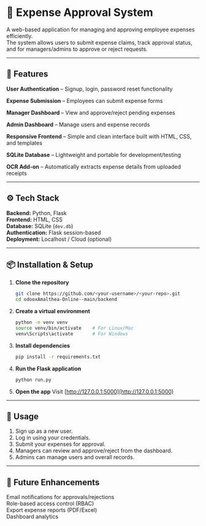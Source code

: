 # 🧾 Expense Approval System

A web-based application for managing and approving employee expenses efficiently.  
The system allows users to submit expense claims, track approval status, and for managers/admins to approve or reject requests.

---

## 🚀 Features

 **User Authentication** – Signup, login, password reset functionality
 
 **Expense Submission** – Employees can submit expense forms
 
 **Manager Dashboard** – View and approve/reject pending expenses
 
 **Admin Dashboard** – Manage users and expense records
 
 **Responsive Frontend** – Simple and clean interface built with HTML, CSS, and templates
 
 **SQLite Database** – Lightweight and portable for development/testing
 
 **OCR Add-on** – Automatically extracts expense details from uploaded receipts


---

## ⚙️ Tech Stack

 **Backend:** Python, Flask  
 **Frontend:** HTML, CSS  
 **Database:** SQLite (`dev.db`)  
 **Authentication:** Flask session-based  
 **Deployment:** Localhost / Cloud (optional)

---

## 📦 Installation & Setup

1. **Clone the repository**
   ```bash
   git clone https://github.com/<your-username>/<your-repo>.git
   cd odooxAmalthea-Online--main/backend
   ```

2. **Create a virtual environment**
   ```bash
   python -m venv venv
   source venv/bin/activate    # For Linux/Mac
   venv\Scripts\activate       # For Windows
   ```

3. **Install dependencies**
   ```bash
   pip install -r requirements.txt
   ```

4. **Run the Flask application**
   ```bash
   python run.py
   ```

5. **Open the app**
   Visit [http://127.0.0.1:5000](http://127.0.0.1:5000)

---

## 🧠 Usage

1. Sign up as a new user.  
2. Log in using your credentials.  
3. Submit your expenses for approval.  
4. Managers can review and approve/reject from the dashboard.  
5. Admins can manage users and overall records.

---

## 📁 Future Enhancements

 Email notifications for approvals/rejections  
 Role-based access control (RBAC)  
 Export expense reports (PDF/Excel)  
 Dashboard analytics  

